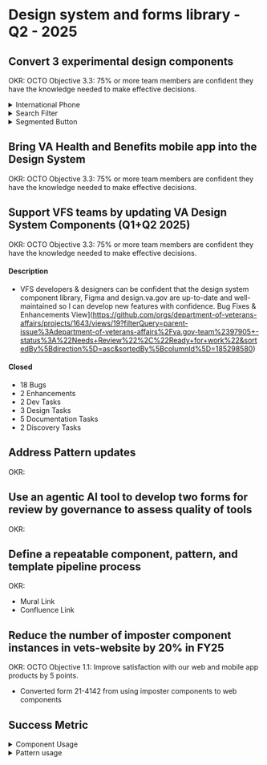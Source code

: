 # Design system and forms library - Q2 - 2025



## Convert 3 experimental design components
OKR: OCTO Objective 3.3: 75% or more team members are confident they have the knowledge needed to make effective decisions.

<details>
<Summary>International Phone</Summary>
- Release Date:
- Number of users adopted component:
- [Product Outline](https://github.com/department-of-veterans-affairs/va.gov-team/blob/master/products/design-system-forms-library/products/components/va-input-telephone/product-outline.md)

#### Description:
- The va-input-telephone component is being developed to enable support for international phone numbers across the VA.gov ecosystem.
- This enhancement is critical to improving accessibility and usability for veterans and users residing outside the United States.
- The updated component will ensure consistency, flexibility, and compliance across all platforms, including My VA Profile, VA.gov forms, and VA mobile applications.
</details>

<details>
<Summary>Search Filter</Summary>
- Release Date:
- Number of users adopted component:
- [Product Outline](https://github.com/department-of-veterans-affairs/va.gov-team/blob/master/products/design-system-forms-library/products/components/va-search-filter/product-outline.md)

#### Description:
The Experimental Design Search filter pattern was submitted to help users filter a large volume of search results. Typically, in large libraries of content or articles.
The search filter component and pattern is being created and added to the VA Design System to increase content findability by allowing users to navigate and filter content in an easy and meaningful way to avoid information overload and reduce cognitive burden. Addresses Veteran feedback of poor findability.
</details>

<details>
<Summary>Segmented Button</Summary>
- Release Date:
- Number of users adopted component:
- [Product Outline] (https://github.com/department-of-veterans-affairs/va.gov-team/blob/master/products/design-system-forms-library/products/components/segmented-button/product-outline.md)
#### Description: 
The Segmented Button component is designed to help users easily switch between different views of information that are all related to the same topic or context. Our approach is based on the existing and successful Segmented Control component used in the VA Mobile Design System.

</details>


## Bring VA Health and Benefits mobile app into the Design System
OKR: OCTO Objective 3.3: 75% or more team members are confident they have the knowledge needed to make effective decisions.


## Support VFS teams by updating VA Design System Components (Q1+Q2 2025)
OKR: OCTO Objective 3.3: 75% or more team members are confident they have the knowledge needed to make effective decisions.

#### Description
- VFS developers & designers can be confident that the design system component library, Figma and design.va.gov are up-to-date and well-maintained so I can develop new features with confidence.
Bug Fixes & Enhancements View](https://github.com/orgs/department-of-veterans-affairs/projects/1643/views/19?filterQuery=parent-issue%3Adepartment-of-veterans-affairs%2Fva.gov-team%2397905+-status%3A%22Needs+Review%22%2C%22Ready+for+work%22&sortedBy%5Bdirection%5D=asc&sortedBy%5BcolumnId%5D=185298580)

#### Closed
  - 18 Bugs
  - 2 Enhancements
  - 2 Dev Tasks
  - 3 Design Tasks
  - 5 Documentation Tasks
  - 2 Discovery Tasks 

## Address Pattern updates
OKR: 

## Use an agentic AI tool to develop two forms for review by governance to assess quality of tools
OKR: 

## Define a repeatable component, pattern, and template pipeline process
OKR: 
- Mural Link
- Confluence Link

## Reduce the number of imposter component instances in vets-website by 20% in FY25
OKR: OCTO Objective 1.1: Improve satisfaction with our web and mobile app products by 5 points.
- Converted form 21-4142 from using imposter components to web components


## Success Metric
<details>
<Summary>Component Usage</Summary>
</details>

<details>
<Summary>Pattern usage</Summary>

  
| Pattern               | \# of users |
| --------------------- | ----------- |
| address               | 66          |
| arn                   | 2           |
| arrayBuilder          | 16          |
| bank                  | 1           |
| checkboxGroup         | 50          |
| currency              | 13          |
| date                  | 99          |
| email                 | 56          |
| fullName              | 71          |
| number                | 8           |
| phone                 | 61          |
| radio                 | 102         |
| relationshipToVeteran | 1           |
| select                | 15          |
| ssn                   | 63          |
| text                  | 59          |
| title                 | 362         |
| yesNo                 | 142         |
| Grand Total           | 1187        |

</details>
